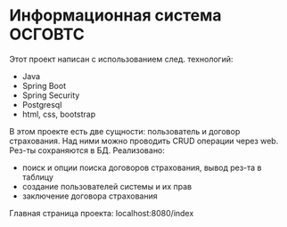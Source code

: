 # Информационная система ОСГОВТС

Этот проект написан с использованием след. технологий:

- Java
- Spring Boot
- Spring Security
- Postgresql
- html, css, bootstrap

В этом проекте есть две сущности: пользователь и договор страхования. Над ними можно проводить CRUD операции через web.
Рез-ты сохраняются в БД.
Реализовано:
- поиск и опции поиска договоров страхования, вывод рез-та в таблицу
- создание пользователей системы и их прав
- заключение договора страхования

Главная страница проекта: localhost:8080/index 